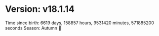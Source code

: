 # Version: v18.1.14
Time since birth: 6619 days, 158857 hours, 9531420 minutes, 571885200 seconds
Season: Autumn 🍁
